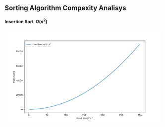 ## Sorting Algorithm Compexity Analisys 

#### Insertion Sort $\ O(n^2)$

![Complexity Categories](./source/sorting_complexity.png)